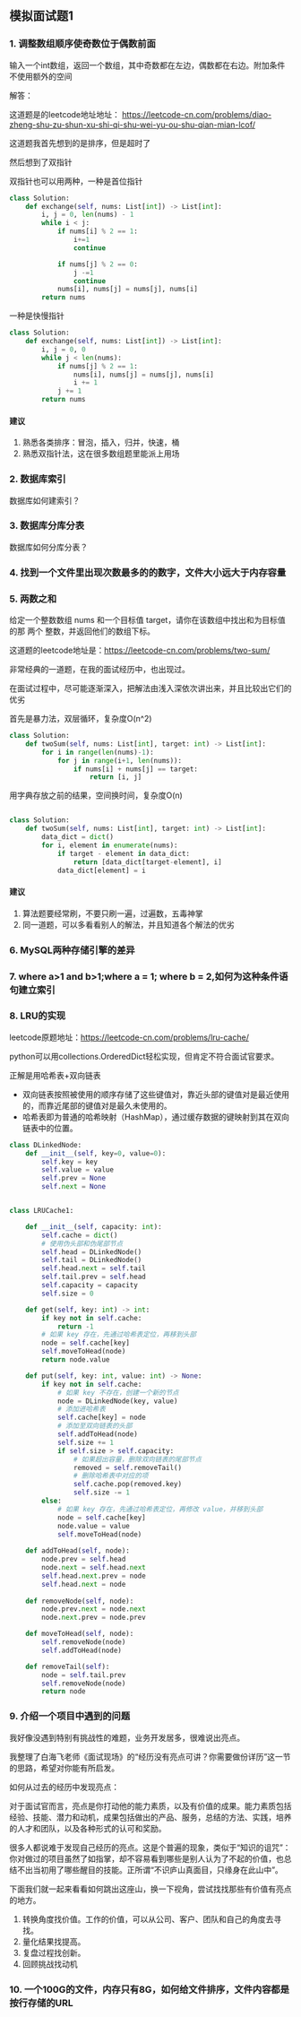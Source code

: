 ## 模拟面试题1

### 1. 调整数组顺序使奇数位于偶数前面

输入一个int数组，返回一个数组，其中奇数都在左边，偶数都在右边。附加条件 不使用额外的空间

解答：

这道题是的leetcode地址地址：
https://leetcode-cn.com/problems/diao-zheng-shu-zu-shun-xu-shi-qi-shu-wei-yu-ou-shu-qian-mian-lcof/

这道题我首先想到的是排序，但是超时了

然后想到了双指针

双指针也可以用两种，一种是首位指针

``` python
class Solution:
    def exchange(self, nums: List[int]) -> List[int]:
        i, j = 0, len(nums) - 1
        while i < j:
            if nums[i] % 2 == 1:
                i+=1
                continue

            if nums[j] % 2 == 0: 
                j -=1
                continue
            nums[i], nums[j] = nums[j], nums[i]
        return nums
```

一种是快慢指针

``` python
class Solution:
    def exchange(self, nums: List[int]) -> List[int]:
        i, j = 0, 0
        while j < len(nums):
            if nums[j] % 2 == 1:
                nums[i], nums[j] = nums[j], nums[i]
                i += 1
            j += 1
        return nums
```

#### 建议

1. 熟悉各类排序：冒泡，插入，归并，快速，桶
2. 熟悉双指针法，这在很多数组题里能派上用场

### 2. 数据库索引 

数据库如何建索引？

### 3. 数据库分库分表

数据库如何分库分表？

### 4. 找到一个文件里出现次数最多的的数字，文件大小远大于内存容量

### 5. 两数之和

给定一个整数数组 nums 和一个目标值 target，请你在该数组中找出和为目标值的那 两个 整数，并返回他们的数组下标。

这道题的leetcode地址是：https://leetcode-cn.com/problems/two-sum/

非常经典的一道题，在我的面试经历中，也出现过。

在面试过程中，尽可能逐渐深入，把解法由浅入深依次讲出来，并且比较出它们的优劣

首先是暴力法，双层循环，复杂度O(n^2)

``` python
class Solution:
    def twoSum(self, nums: List[int], target: int) -> List[int]:
        for i in range(len(nums)-1):
            for j in range(i+1, len(nums)):
                if nums[i] + nums[j] == target:
                    return [i, j]
```

用字典存放之前的结果，空间换时间，复杂度O(n)

``` python

class Solution:
    def twoSum(self, nums: List[int], target: int) -> List[int]:
        data_dict = dict()
        for i, element in enumerate(nums):
            if target - element in data_dict:
                return [data_dict[target-element], i]
            data_dict[element] = i
```

#### 建议

1. 算法题要经常刷，不要只刷一遍，过遍数，五毒神掌
2. 同一道题，可以多看看别人的解法，并且知道各个解法的优劣

### 6. MySQL两种存储引擎的差异

### 7. where a>1 and b>1;where a = 1; where b = 2,如何为这种条件语句建立索引

### 8. LRU的实现

leetcode原题地址：https://leetcode-cn.com/problems/lru-cache/

python可以用collections.OrderedDict轻松实现，但肯定不符合面试官要求。

正解是用哈希表+双向链表

- 双向链表按照被使用的顺序存储了这些键值对，靠近头部的键值对是最近使用的，而靠近尾部的键值对是最久未使用的。
- 哈希表即为普通的哈希映射（HashMap），通过缓存数据的键映射到其在双向链表中的位置。

``` python
class DLinkedNode:
    def __init__(self, key=0, value=0):
        self.key = key
        self.value = value
        self.prev = None
        self.next = None


class LRUCache1:

    def __init__(self, capacity: int):
        self.cache = dict()
        # 使用伪头部和伪尾部节点    
        self.head = DLinkedNode()
        self.tail = DLinkedNode()
        self.head.next = self.tail
        self.tail.prev = self.head
        self.capacity = capacity
        self.size = 0

    def get(self, key: int) -> int:
        if key not in self.cache:
            return -1
        # 如果 key 存在，先通过哈希表定位，再移到头部
        node = self.cache[key]
        self.moveToHead(node)
        return node.value

    def put(self, key: int, value: int) -> None:
        if key not in self.cache:
            # 如果 key 不存在，创建一个新的节点
            node = DLinkedNode(key, value)
            # 添加进哈希表
            self.cache[key] = node
            # 添加至双向链表的头部
            self.addToHead(node)
            self.size += 1
            if self.size > self.capacity:
                # 如果超出容量，删除双向链表的尾部节点
                removed = self.removeTail()
                # 删除哈希表中对应的项
                self.cache.pop(removed.key)
                self.size -= 1
        else:
            # 如果 key 存在，先通过哈希表定位，再修改 value，并移到头部
            node = self.cache[key]
            node.value = value
            self.moveToHead(node)
    
    def addToHead(self, node):
        node.prev = self.head
        node.next = self.head.next
        self.head.next.prev = node
        self.head.next = node
    
    def removeNode(self, node):
        node.prev.next = node.next
        node.next.prev = node.prev

    def moveToHead(self, node):
        self.removeNode(node)
        self.addToHead(node)

    def removeTail(self):
        node = self.tail.prev
        self.removeNode(node)
        return node

```

### 9. 介绍一个项目中遇到的问题

我好像没遇到特别有挑战性的难题，业务开发居多，很难说出亮点。

我整理了白海飞老师《面试现场》的“经历没有亮点可讲？你需要做份详历”这一节的思路，希望对你能有所启发。

如何从过去的经历中发现亮点：

对于面试官而言，亮点是你打动他的能力素质，以及有价值的成果。能力素质包括经验、技能、潜力和动机，成果包括做出的产品、服务，总结的方法、实践，培养的人才和团队，以及各种形式的认可和奖励。

很多人都说难于发现自己经历的亮点。这是个普遍的现象，类似于“知识的诅咒”：你对做过的项目虽然了如指掌，却不容易看到哪些是别人认为了不起的价值，也总结不出当初用了哪些醒目的技能。正所谓“不识庐山真面目，只缘身在此山中”。

下面我们就一起来看看如何跳出这座山，换一下视角，尝试找找那些有价值有亮点的地方。

1. 转换角度找价值。工作的价值，可以从公司、客户、团队和自己的角度去寻找。
2. 量化结果找提高。
3. 复盘过程找创新。
4. 回顾挑战找动机

### 10. 一个100G的文件，内存只有8G，如何给文件排序，文件内容都是按行存储的URL